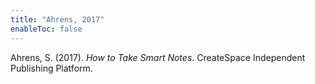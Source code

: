 ```yaml
---
title: "Ahrens, 2017"
enableToc: false
---
```


Ahrens, S. (2017). *How to Take Smart Notes*. CreateSpace Independent Publishing Platform.
